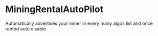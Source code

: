 # MiningRentalAutoPilot
Automatically advertises your miner in every many algos list and once rented auto disable
